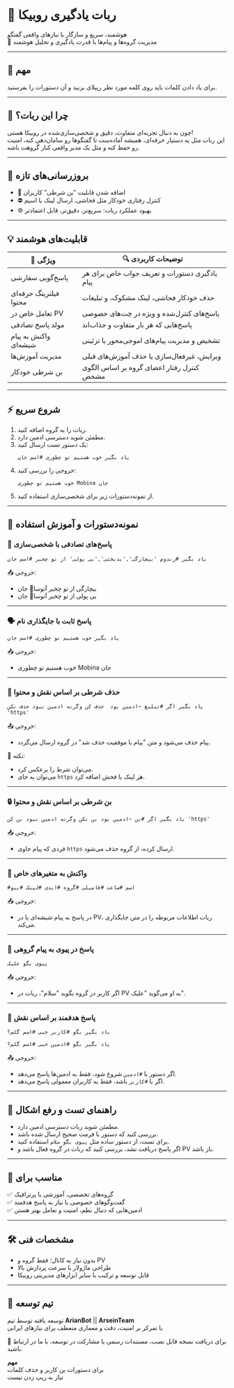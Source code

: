 # 🤖 ربات یادگیری روبیکا

هوشمند، سریع و سازگار با نیازهای واقعی گفتگو  
🧠 مدیریت گروه‌ها و پیام‌ها با قدرت یادگیری و تحلیل هوشمند

---

## 📌 مهم
برای یاد دادن کلمات باید روی کلمه مورد نظر ریپلای بزنید و آن دستورات را بفرستید.

---

## 🌟 چرا این ربات؟
چون به دنبال تجربه‌ای متفاوت، دقیق و شخصی‌سازی‌شده در روبیکا هستی!  
این ربات مثل یه دستیار حرفه‌ای، همیشه آماده‌ست تا گفتگوها رو سامان‌دهی کنه، امنیت رو حفظ کنه و مثل یک مدیر واقعی کنار گروهت باشه.

---

## 🚀 بروزرسانی‌های تازه

- 📌 اضافه شدن قابلیت "بن شرطی" کاربران  
- ⛔️ کنترل رفتاری خودکار مثل فحاشی، ارسال لینک یا اسپم  
- ⚙️ بهبود عملکرد ربات: سریع‌تر، دقیق‌تر، قابل اعتمادتر

---

## 💡 قابلیت‌های هوشمند

| 🎯 ویژگی | 🔍 توضیحات کاربردی |
|-----------|------------------|
| پاسخ‌گویی سفارشی | یادگیری دستورات و تعریف جواب خاص برای هر پیام |
| فیلترینگ حرفه‌ای محتوا | حذف خودکار فحاشی، لینک مشکوک، و تبلیغات |
| تعامل خاص در PV | پاسخ‌های کنترل‌شده و ویژه در چت‌های خصوصی |
| مولد پاسخ تصادفی | پاسخ‌هایی که هر بار متفاوت و جذاب‌اند |
| واکنش به پیام شیشه‌ای | تشخیص و مدیریت پیام‌های اموجی‌محور یا تزئینی |
| مدیریت آموزش‌ها | ویرایش، غیرفعال‌سازی یا حذف آموزش‌های قبلی |
| بن شرطی خودکار | کنترل رفتار اعضای گروه بر اساس الگوی مشخص |

---

## ⚡️ شروع سریع

1. ربات را به گروه اضافه کنید.
2. مطمئن شوید دسترسی ادمین دارد.
3. یک دستور تست ارسال کنید:
   ```text
   یاد بگیر خوب هستیم تو چطوری #اسم جان
   ```
4. خروجی را بررسی کنید:
   ```text
   خوب هستیم تو چطوری Mobina جان
   ```
5. از نمونه‌دستورات زیر برای شخصی‌سازی استفاده کنید.

---

## 📘 نمونه‌دستورات و آموزش استفاده

### 🎲 پاسخ‌های تصادفی با شخصی‌سازی
```text
یاد بگیر #رندوم 'بیچارگی','بدبختی','بی پولی' از تو چخبر #اسم جان
```
📤 خروجی:
- بیچارگی از تو چخبر آتوسا🎃 جان  
- بی پولی از تو چخبر آتوسا🎃 جان

---

### 🗣 پاسخ ثابت با جایگذاری نام
```text
یاد بگیر خوب هستیم تو چطوری #اسم جان
```
📤 خروجی:
- خوب هستیم تو چطوری Mobina جان

---

### 🚫 حذف شرطی بر اساس نقش و محتوا
```text
یاد بگیر اگر #تبلیغ ~ادمین بود  حذف کن وگرنه ادمین نبود حذف نکن 'https'
```
📤 خروجی:
- پیام حذف می‌شود و متن "پیام با موفقیت حذف شد" در گروه ارسال می‌گردد.

📌 نکته:
- می‌توان شرط را برعکس کرد.
- می‌توان به جای `https` هر لینک یا فحش اضافه کرد.

---

### 🔒 بن شرطی بر اساس نقش و محتوا
```text
یاد بگیر اگر #بن ~ادمین بود بن نکن وگرنه ادمین نبود بن کن 'https'
```
📤 خروجی:
- فردی که پیام حاوی `https` ارسال کرده، از گروه حذف می‌شود.

---

### 🧩 واکنش به متغیرهای خاص
```text
#اسم #ساعت #فامیلی #گروه #ایدی #لینک #بیو
```
📤 خروجی:
- در پاسخ به پیام شیشه‌ای یا در PV، ربات اطلاعات مربوطه را در متن جایگذاری می‌کند.

---

### 💬 پاسخ در پیوی به پیام گروهی
```text
پیوی بگو علیک
```
📤 خروجی:
- اگر کاربر در گروه بگوید "سلام"، ربات در PV به او می‌گوید "علیک".

---

### 🧠 پاسخ هدفمند بر اساس نقش
```text
یاد بگیر بگو #کاربر خبی #اسم گلم؟
```
```text
یاد بگیر بگو #ادمین خبی #اسم گلم؟
```
📤 خروجی:
- اگر دستور با `#ادمین` شروع شود، فقط به ادمین‌ها پاسخ می‌دهد.  
- اگر با `#کاربر` باشد، فقط به کاربران معمولی پاسخ می‌دهد.

---

## 🧪 راهنمای تست و رفع اشکال

- مطمئن شوید ربات دسترسی ادمین دارد.
- بررسی کنید که دستور با فرمت صحیح ارسال شده باشد.
- برای تست، از دستور ساده مثل `پیوی بگو سلام` استفاده کنید.
- اگر پاسخ دریافت نشد، بررسی کنید که ربات در گروه فعال باشد و PV باز باشد.

---

## 🎯 مناسب برای

✅ گروه‌های تخصصی، آموزشی یا پرترافیک  
✅ گفت‌وگوهای خصوصی با نیاز به پاسخ هدفمند  
✅ ادمین‌هایی که دنبال نظم، امنیت و تعامل بهتر هستن  

---

## 🛠 مشخصات فنی

- بدون نیاز به کانال؛ فقط گروه و PV  
- طراحی ماژولار با سرعت پردازش بالا  
- قابل توسعه و ترکیب با سایر ابزارهای مدیریتی روبیکا  

---

## 👥 تیم توسعه

توسعه یافته توسط تیم **ArianBot** || **ArseinTeam**  
با تمرکز بر امنیت، دقت و معماری منعطف برای نیازهای ایرانی

📩 برای دریافت نسخه قابل نصب، مستندات رسمی یا مشارکت در توسعه، با ما در ارتباط باشید.



**مهم**  
برای دستورات بن کاربر و حذف کلمات  
نیاز به ریپ زدن نیست
